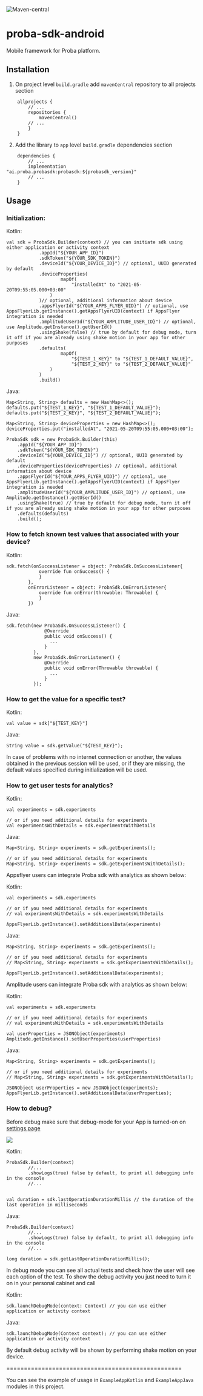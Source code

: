 ![Maven-central](https://img.shields.io/maven-central/v/ai.proba.probasdk/probasdk?color=dark%20green&style=flat-square)

# proba-sdk-android

Mobile framework for Proba platform.

## Installation

1. On project level `build.gradle` add `mavenCentral` repository to all projects section
```
    allprojects {
        // ...
        repositories {
            mavenCentral()
        // ...
        }
    }
```

2. Add the library to `app` level `build.gradle` dependencies section
```
    dependencies {
        // ...
        implementation "ai.proba.probasdk:probasdk:${probasdk_version}"
        // ...
    }
```

## Usage


### Initialization:

Kotlin:
```
val sdk = ProbaSdk.Builder(context) // you can initiate sdk using either application or activity context
            .appId("${YOUR_APP_ID}")
            .sdkToken("${YOUR_SDK_TOKEN}")
            .deviceId("${YOUR_DEVICE_ID}") // optional, UUID generated by default
            .deviceProperties(
                    mapOf(
                        "installedAt" to "2021-05-20T09:55:05.000+03:00"
                )
            )// optional, additional information about device 
            .appsFlyerId("${YOUR_APPS_FLYER_UID}") // optional, use AppsFlyerLib.getInstance().getAppsFlyerUID(context) if AppsFlyer integration is needed
            .amplitudeUserId("${YOUR_AMPLITUDE_USER_ID}") // optional, use Amplitude.getInstance().getUserId()            
            .usingShake(false) // true by default for debug mode, turn it off if you are already using shake motion in your app for other purposes
            .defaults(
                    mapOf(
                        "${TEST_1_KEY}" to "${TEST_1_DEFAULT_VALUE}",
                        "${TEST_2_KEY}" to "${TEST_2_DEFAULT_VALUE}"
                )
            )
            .build()
```

Java:
```
Map<String, String> defaults = new HashMap<>();
defaults.put("${TEST_1_KEY}", "${TEST_1_DEFAULT_VALUE}");
defaults.put("${TEST_2_KEY}", "${TEST_2_DEFAULT_VALUE}");
        
Map<String, String> deviceProperties = new HashMap<>();
deviceProperties.put("installedAt", "2021-05-20T09:55:05.000+03:00");

ProbaSdk sdk = new ProbaSdk.Builder(this)
    .appId("${YOUR_APP_ID}")
    .sdkToken("${YOUR_SDK_TOKEN}")
    .deviceId("${YOUR_DEVICE_ID}") // optional, UUID generated by default
    .deviceProperties(deviceProperties) // optional, additional information about device 
    .appsFlyerId("${YOUR_APPS_FLYER_UID}") // optional, use AppsFlyerLib.getInstance().getAppsFlyerUID(context) if AppsFlyer integration is needed
    .amplitudeUserId("${YOUR_AMPLITUDE_USER_ID}") // optional, use Amplitude.getInstance().getUserId()    
    .usingShake(true) // true by default for debug mode, turn it off if you are already using shake motion in your app for other purposes
    .defaults(defaults)
    .build();
```

### How to fetch known test values that associated with your device?

Kotlin:
```
sdk.fetch(onSuccessListener = object: ProbaSdk.OnSuccessListener{
            override fun onSuccess() {
            }
        },
        onErrorListener = object: ProbaSdk.OnErrorListener{
            override fun onError(throwable: Throwable) {
            }
        })
```

Java:
```
sdk.fetch(new ProbaSdk.OnSuccessListener() {
              @Override
              public void onSuccess() {
                ...
              }
          },
          new ProbaSdk.OnErrorListener() {
              @Override
              public void onError(Throwable throwable) {
                ...
              }
          });
```

### How to get the value for a specific test?

Kotlin:
```
val value = sdk["${TEST_KEY}"]
```

Java:
```
String value = sdk.getValue("${TEST_KEY}");
```

In case of problems with no internet connection or another, the values obtained in the previous session will be used, or if they are missing, the default values specified during initialization will be used.

### How to get user tests for analytics?

Kotlin:
```
val experiments = sdk.experiments

// or if you need additional details for experiments
val experimentsWithDetails = sdk.experimentsWithDetails

```

Java:
```
Map<String, String> experiments = sdk.getExperiments();

// or if you need additional details for experiments
Map<String, String> experiments = sdk.getExperimentsWithDetails();
```

Appsflyer users can integrate Proba sdk with analytics as shown below:

Kotlin:
```
val experiments = sdk.experiments

// or if you need additional details for experiments
// val experimentsWithDetails = sdk.experimentsWithDetails

AppsFlyerLib.getInstance().setAdditionalData(experiments)
```

Java:
```
Map<String, String> experiments = sdk.getExperiments();

// or if you need additional details for experiments
// Map<String, String> experiments = sdk.getExperimentsWithDetails();

AppsFlyerLib.getInstance().setAdditionalData(experiments);
```

Amplitude users can integrate Proba sdk with analytics as shown below:

Kotlin:
```
val experiments = sdk.experiments

// or if you need additional details for experiments
// val experimentsWithDetails = sdk.experimentsWithDetails

val userProperties = JSONObject(experiments)
Amplitude.getInstance().setUserProperties(userProperties)
```

Java:
```
Map<String, String> experiments = sdk.getExperiments();

// or if you need additional details for experiments
// Map<String, String> experiments = sdk.getExperimentsWithDetails();

JSONObject userProperties = new JSONObject(experiments);
AppsFlyerLib.getInstance().setAdditionalData(userProperties);
```

### How to debug?

Before debug make sure that debug-mode for your App is turned-on on [settings page](https://app.proba.ai/ab/settings)

  ![](https://imgproxy.proba.ai/9ACImnEbmsO822dynjTjcC_B8aXzbbpPQsOgop2PlBs//aHR0cHM6Ly9hcHBib29zdGVyLWNsb3VkLnMzLmV1LWNlbnRyYWwtMS5hbWF6b25hd3MuY29tLzk0N2M5NzdmLTAwY2EtNDA1Yi04OGQ4LTAzOTM4ZjY4OTAzYi5wbmc.png)

Kotlin:
```
ProbaSdk.Builder(context)
        //...
        .showLogs(true) false by default, to print all debugging info in the console
        //...
        
        
val duration = sdk.lastOperationDurationMillis // the duration of the last operation in milliseconds
```

Java:
```
ProbaSdk.Builder(context)
        //...
        .showLogs(true) false by default, to print all debugging info in the console
        //...
        
long duration = sdk.getLastOperationDurationMillis(); 
```

In debug mode you can see all actual tests and check how the user will see each option of the test.
To show the debug activity you just need to turn it on in your personal cabinet and call

Kotlin:
```
sdk.launchDebugMode(context: Context) // you can use either application or activity context
```

Java:
```
sdk.launchDebugMode(Context context); // you can use either application or activity context
```

By default debug activity will be shown by performing shake motion on your device.


==================================================

You can see the example of usage in `ExampleAppKotlin` and `ExampleAppJava` modules in this project.
